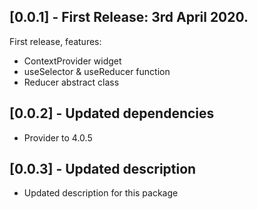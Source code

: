 ## [0.0.1] - First Release: 3rd April 2020.
First release, features:
- ContextProvider widget
- useSelector & useReducer function
- Reducer abstract class

## [0.0.2] - Updated dependencies
- Provider to 4.0.5

## [0.0.3] - Updated description
- Updated description for this package